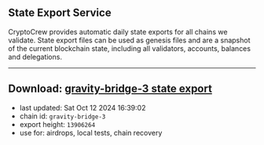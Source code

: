 ## State Export Service
CryptoCrew provides automatic daily state exports for all chains we validate. State export files can be used as genesis files and are a snapshot of the current blockchain state, including all validators, accounts, balances and delegations.

---
**Download: [gravity-bridge-3 state export](https://dl-eu2.ccvalidators.com/SERVICE/gravitybridge/gravity-bridge-3_export_13906264.json)**
---

- last updated: Sat Oct 12 2024 16:39:02
- chain id: `gravity-bridge-3`
- export height: `13906264`
- use for: airdrops, local tests, chain recovery
